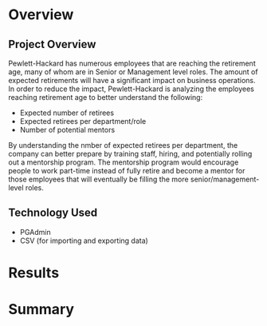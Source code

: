 # Overview
## Project Overview
Pewlett-Hackard has numerous employees that are reaching the retirement age, many of whom are in Senior or Management level roles. The amount of expected retirements will have a significant impact on business operations. In order to reduce the impact, Pewlett-Hackard is analyzing the employees reaching retirement age to better understand the following:

- Expected number of retirees
- Expected retirees per department/role
- Number of potential mentors

By understanding the nmber of expected retirees per department, the company can better prepare by training staff, hiring, and potentially rolling out a mentorship program. The mentorship program would encourage people to work part-time instead of fully retire and become a mentor for those employees that will eventually be filling the more senior/management-level roles.

## Technology Used

- PGAdmin
- CSV (for importing and exporting data)

# Results

# Summary
